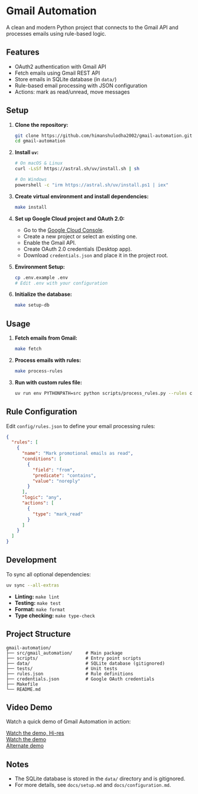 # Gmail Automation

A clean and modern Python project that connects to the Gmail API and processes emails using rule-based logic.

## Features

- OAuth2 authentication with Gmail API
- Fetch emails using Gmail REST API
- Store emails in SQLite database (in `data/`)
- Rule-based email processing with JSON configuration
- Actions: mark as read/unread, move messages

## Setup

1. **Clone the repository:**

   ```bash
   git clone https://github.com/himanshulodha2002/gmail-automation.git
   cd gmail-automation
   ```

2. **Install `uv`:**

   ```bash
   # On macOS & Linux
   curl -LsSf https://astral.sh/uv/install.sh | sh

   # On Windows
   powershell -c "irm https://astral.sh/uv/install.ps1 | iex"
   ```

3. **Create virtual environment and install dependencies:**

   ```bash
   make install
   ```

4. **Set up Google Cloud project and OAuth 2.0:**

   - Go to the [Google Cloud Console](https://console.cloud.google.com/).
   - Create a new project or select an existing one.
   - Enable the Gmail API.
   - Create OAuth 2.0 credentials (Desktop app).
   - Download `credentials.json` and place it in the project root.

5. **Environment Setup:**

   ```bash
   cp .env.example .env
   # Edit .env with your configuration
   ```

6. **Initialize the database:**

   ```bash
   make setup-db
   ```

## Usage

1. **Fetch emails from Gmail:**

   ```bash
   make fetch
   ```

2. **Process emails with rules:**

   ```bash
   make process-rules
   ```

3. **Run with custom rules file:**

   ```bash
   uv run env PYTHONPATH=src python scripts/process_rules.py --rules custom_rules.json
   ```

## Rule Configuration

Edit `config/rules.json` to define your email processing rules:

```json
{
  "rules": [
    {
      "name": "Mark promotional emails as read",
      "conditions": [
        {
          "field": "from",
          "predicate": "contains",
          "value": "noreply"
        }
      ],
      "logic": "any",
      "actions": [
        {
          "type": "mark_read"
        }
      ]
    }
  ]
}
```

## Development

To sync all optional dependencies:

```bash
uv sync --all-extras
```

- **Linting:** `make lint`
- **Testing:** `make test`
- **Format:** `make format`
- **Type checking:** `make type-check`

## Project Structure

```
gmail-automation/
├── src/gmail_automation/     # Main package
├── scripts/                  # Entry point scripts
├── data/                     # SQLite database (gitignored)
├── tests/                    # Unit tests
├── rules.json                # Rule definitions
├── credentials.json          # Google OAuth credentials
├── Makefile
└── README.md
```

## Video Demo

Watch a quick demo of Gmail Automation in action:

[Watch the demo, Hi-res](https://youtu.be/iJXP1p5nGoo)  
[Watch the demo](https://www.youtube.com/watch?v=8UStdgFXb_s)  
[Alternate demo](https://drive.google.com/drive/folders/1Ydu78MpyvQ4VzNkjljA9Ji5Kc5_N-OTQ?usp=sharing)

## Notes

- The SQLite database is stored in the `data/` directory and is gitignored.
- For more details, see `docs/setup.md` and `docs/configuration.md`.
